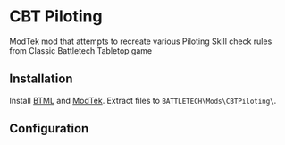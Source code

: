 # CBT Piloting
ModTek mod that attempts to recreate various Piloting Skill check rules from Classic Battletech Tabletop game

## Installation

Install [BTML](https://github.com/Mpstark/BattleTechModLoader) and [ModTek](https://github.com/Mpstark/ModTek). Extract files to `BATTLETECH\Mods\CBTPiloting\`.

## Configuration

